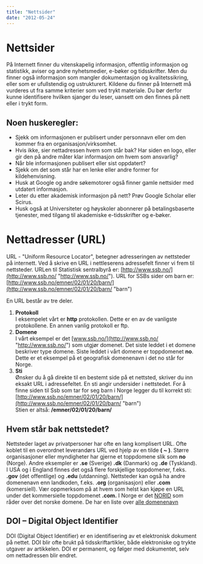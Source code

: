 ```yaml
---
title: "Nettsider"
date: "2012-05-24"
---
```


# Nettsider

På Internett finner du vitenskapelig informasjon, offentlig informasjon og statistikk, aviser og andre nyhetsmedier, e-bøker og tidsskrifter. Men du finner også informasjon som mangler dokumentasjon og kvalitetssikring, eller som er ufullstendig og ustrukturert. Kildene du finner på Internett må vurderes ut fra samme kriterier som ved trykt materiale. Du bør derfor kunne identifisere hvilken sjanger du leser, uansett om den finnes på nett eller i trykt form.

## Noen huskeregler:

- Sjekk om informasjonen er publisert under personnavn eller om den kommer fra en organisasjon/virksomhet.
- Hvis ikke, sier nettadressen hvem som står bak? Har siden en logo, eller gir den på andre måter klar informasjon om hvem som ansvarlig?
- Når ble informasjonen publisert eller sist oppdatert?
- Sjekk om det som står har en lenke eller andre former for kildehenvisning.
- Husk at Google og andre søkemotorer også finner gamle nettsider med utdatert informasjon.
- Leter du etter akademisk informasjon på nett? Prøv Google Scholar eller Scirus.
- Husk også at Universiteter og høyskoler abonnerer på betalingsbaserte tjenester, med tilgang til akademiske e-tidsskrifter og e-bøker.

# Nettadresser (URL)

URL - "Uniform Resource Locator", betegner adresseringen av nettsteder på internett. Ved å skrive en URL i nettleserens adressefelt finner vi frem til nettsteder. URLen til Statistisk sentralbyrå er: [http://www.ssb.no/](http://www.ssb.no/ "http://www.ssb.no/"). URL for SSBs sider om barn er:  
[http://www.ssb.no/emner/02/01/20/barn/](http://www.ssb.no/emner/02/01/20/barn/ "barn")

En URL består av tre deler.

1. **Protokoll**  
    I eksempelet vårt er **http** protokollen. Dette er en av de vanligste protokollene. En annen vanlig protokoll er ftp.
2. **Domene**  
    I vårt eksempel er det [www.ssb.no/](http://www.ssb.no/ "http://www.ssb.no/") som utgjør domenet. Det siste leddet i et domene beskriver type domene. Siste leddet i vårt domene er toppdomenet **no**. Dette er et eksempel på et geografisk domenenavn i det no står for Norge.
3. **Sti**  
    Ønsker du å gå direkte til en bestemt side på et nettsted, skriver du inn eksakt URL i adressefeltet. En sti angir undersider i nettstedet. For å finne siden til Ssb som tar for seg barn i Norge legger du til korrekt sti:  
    [http://www.ssb.no/emner/02/01/20/barn/](http://www.ssb.no/emner/02/01/20/barn/ "barn")  
    Stien er altså: **/emner/02/01/20/barn/**

## Hvem står bak nettstedet?

Nettsteder laget av privatpersoner har ofte en lang komplisert URL. Ofte koblet til en overordnet leverandørs URL ved hjelp av en tilde **( ~ )**. Større organisasjoner eller myndigheter har gjerne et toppdomene slik som **no** (Norge). Andre eksempler er **.se** (Sverige) **.dk** (Danmark) og **.de** (Tyskland). I USA og i England finnes det også flere forskjellige toppdomener, f.eks. **.gov** (det offentlige) og **.edu** (utdanning). Nettsteder kan også ha andre domenenavn enn landkoden, f.eks. **.org** (organisasjon) eller **.com** (komersiell). Vær oppmerksom på at hvem som helst kan kjøpe en URL under det kommersielle toppdomenet **.com.** I Norge er det [NORID](http://www.norid.no/ "(nytt vindu)") som råder over det norske domene. De har en liste over [alle domenenavn](http://www.norid.no/domenenavnbaser/domreg.html "(nytt vindu)")

## DOI – Digital Object Identifier

DOI (Digital Object Identifier) er en identifisering av et elektronisk dokument på nettet. DOI blir ofte brukt på tidsskriftartikler, både elektroniske og trykte utgaver av artikkelen. DOI er permanent, og følger med dokumentet, selv om nettadressen blir endret.
